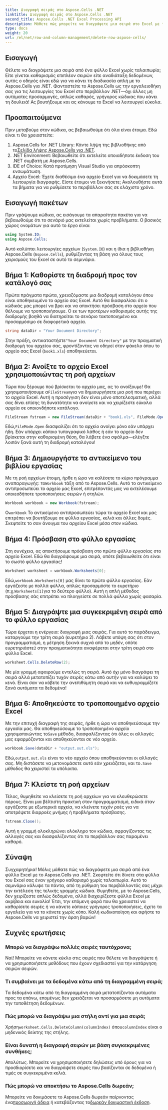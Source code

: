 ```yaml
---
title: Διαγραφή σειράς στο Aspose.Cells .NET
linktitle: Διαγραφή σειράς στο Aspose.Cells .NET
second_title: Aspose.Cells .NET Excel Processing API
description: Μάθετε πώς μπορείτε να διαγράψετε μια σειρά στο Excel με το Aspose.Cells για .NET. Αυτός ο οδηγός βήμα προς βήμα καλύπτει τις προϋποθέσεις, την εισαγωγή κώδικα και μια λεπτομερή περιγραφή για απρόσκοπτη επεξεργασία δεδομένων.
type: docs
weight: 20
url: /el/net/row-and-column-management/delete-row-aspose-cells/
---
```

## Εισαγωγή
Θέλετε να διαγράψετε μια σειρά από ένα φύλλο Excel χωρίς ταλαιπωρία; Είτε γίνεται καθαρισμός επιπλέον σειρών είτε αναδιάταξη δεδομένων, αυτός ο οδηγός είναι εδώ για να κάνει τη διαδικασία απλή με το Aspose.Cells για .NET. Φανταστείτε το Aspose.Cells ως την εργαλειοθήκη σας για τις λειτουργίες του Excel στο περιβάλλον .NET—όχι άλλες μη αυτόματες προσαρμογές, απλώς καθαρός, γρήγορος κώδικας που κάνει τη δουλειά! Ας βουτήξουμε και ας κάνουμε το Excel να λειτουργεί εύκολα.
## Προαπαιτούμενα
Πριν μεταβούμε στον κώδικα, ας βεβαιωθούμε ότι όλα είναι έτοιμα. Εδώ είναι τι θα χρειαστείτε:
1.  Aspose.Cells for .NET Library: Κάντε λήψη της βιβλιοθήκης από το[Σελίδα λήψης Aspose.Cells για .NET](https://releases.aspose.com/cells/net/).  
2. .NET Environment: Βεβαιωθείτε ότι εκτελείτε οποιαδήποτε έκδοση του .NET συμβατή με Aspose.Cells.
3. IDE of Choice: Κατά προτίμηση Visual Studio για απρόσκοπτη ενσωμάτωση.
4. Αρχείο Excel: Έχετε διαθέσιμο ένα αρχείο Excel για να δοκιμάσετε τη λειτουργία διαγραφής.
Είστε έτοιμοι να ξεκινήσετε; Ακολουθήστε αυτά τα βήματα για να ρυθμίσετε το περιβάλλον σας σε ελάχιστο χρόνο.
## Εισαγωγή πακέτων
Πριν γράψουμε κώδικα, ας εισάγουμε τα απαραίτητα πακέτα για να βεβαιωθούμε ότι το σενάριό μας εκτελείται χωρίς προβλήματα. Ο βασικός χώρος ονομάτων για αυτό το έργο είναι:
```csharp
using System.IO;
using Aspose.Cells;
```
Αυτό καλύπτει λειτουργίες αρχείων (`System.IO`) και η ίδια η βιβλιοθήκη Aspose.Cells (`Aspose.Cells`), ρυθμίζοντας τη βάση για όλους τους χειρισμούς του Excel σε αυτό το σεμινάριο.
## Βήμα 1: Καθορίστε τη διαδρομή προς τον κατάλογό σας
Πρώτα πράγματα πρώτα, χρειαζόμαστε μια διαδρομή καταλόγου όπου είναι αποθηκευμένο το αρχείο σας Excel. Αυτό θα διασφαλίσει ότι ο κώδικάς μας μπορεί να βρει και να αποκτήσει πρόσβαση στο αρχείο που θέλουμε να τροποποιήσουμε. Ο εκ των προτέρων καθορισμός αυτής της διαδρομής βοηθά να διατηρείται το σενάριο τακτοποιημένο και προσαρμόσιμο σε διαφορετικά αρχεία.
```csharp
string dataDir = "Your Document Directory";
```
 Στην πράξη, αντικαταστήστε`"Your Document Directory"` με την πραγματική διαδρομή του αρχείου σας, φροντίζοντας να οδηγεί στον φάκελο όπου το αρχείο σας Excel (`book1.xls`) αποθηκεύεται.
## Βήμα 2: Ανοίξτε το αρχείο Excel χρησιμοποιώντας τη ροή αρχείων
 Τώρα που ξέρουμε πού βρίσκεται το αρχείο μας, ας το ανοίξουμε! Θα χρησιμοποιήσουμε α`FileStream`για να δημιουργήσετε μια ροή που περιέχει το αρχείο Excel. Αυτή η προσέγγιση δεν είναι μόνο αποτελεσματική, αλλά σας δίνει επίσης τη δυνατότητα να ανοίγετε και να χειρίζεστε εύκολα αρχεία σε οποιονδήποτε κατάλογο.
```csharp
FileStream fstream = new FileStream(dataDir + "book1.xls", FileMode.Open);
```
 Εδώ,`FileMode.Open` διασφαλίζει ότι το αρχείο ανοίγει μόνο εάν υπάρχει ήδη. Εάν υπάρχει κάποιο τυπογραφικό λάθος ή εάν το αρχείο δεν βρίσκεται στην καθορισμένη θέση, θα λάβετε ένα σφάλμα—ελέγξτε λοιπόν ξανά αυτή τη διαδρομή καταλόγου!
## Βήμα 3: Δημιουργήστε το αντικείμενο του βιβλίου εργασίας
 Με τη ροή αρχείων έτοιμη, ήρθε η ώρα να καλέσετε το κύριο πρόγραμμα αναπαραγωγής: το`Workbook` τάξη από το Aspose.Cells. Αυτό το αντικείμενο αντιπροσωπεύει το αρχείο μας Excel, επιτρέποντάς μας να εκτελέσουμε οποιεσδήποτε τροποποιήσεις σειρών ή στηλών.
```csharp
Workbook workbook = new Workbook(fstream);
```
 Ο`workbook` Το αντικείμενο αντιπροσωπεύει τώρα το αρχείο Excel και μας επιτρέπει να βουτήξουμε σε φύλλα εργασίας, κελιά και άλλες δομές. Σκεφτείτε το σαν άνοιγμα του αρχείου Excel μέσα στον κώδικα.
## Βήμα 4: Πρόσβαση στο φύλλο εργασίας
Στη συνέχεια, ας αποκτήσουμε πρόσβαση στο πρώτο φύλλο εργασίας στο αρχείο Excel. Εδώ θα διαγράψουμε μια σειρά, οπότε βεβαιωθείτε ότι είναι το σωστό φύλλο εργασίας!
```csharp
Worksheet worksheet = workbook.Worksheets[0];
```
 Εδώ,`workbook.Worksheets[0]` μας δίνει το πρώτο φύλλο εργασίας. Εάν εργάζεστε με πολλά φύλλα, απλώς προσαρμόστε το ευρετήριο (π.χ.`Worksheets[1]`για το δεύτερο φύλλο). Αυτή η απλή μέθοδος πρόσβασης σάς επιτρέπει να πλοηγείστε σε πολλά φύλλα χωρίς φασαρία.
## Βήμα 5: Διαγράψτε μια συγκεκριμένη σειρά από το φύλλο εργασίας
 Τώρα έρχεται η ενέργεια: διαγραφή μιας σειράς. Για αυτό το παράδειγμα, καταργούμε την τρίτη σειρά (ευρετήριο 2). Λάβετε υπόψη σας ότι στον προγραμματισμό, η μέτρηση ξεκινά συχνά από το μηδέν, οπότε ευρετηριάστε`2` στην πραγματικότητα αναφέρεται στην τρίτη σειρά στο φύλλο Excel.
```csharp
worksheet.Cells.DeleteRow(2);
```
Με μία γραμμή αφαιρούμε εντελώς τη σειρά. Αυτό όχι μόνο διαγράφει τη σειρά αλλά μετατοπίζει τυχόν σειρές κάτω από αυτήν για να καλύψει το κενό. Είναι σαν να κόβετε την ανεπιθύμητη σειρά και να ευθυγραμμίζετε ξανά αυτόματα τα δεδομένα!
## Βήμα 6: Αποθηκεύστε το τροποποιημένο αρχείο Excel
 Με την επιτυχή διαγραφή της σειράς, ήρθε η ώρα να αποθηκεύσουμε την εργασία μας. Θα αποθηκεύσουμε το τροποποιημένο αρχείο χρησιμοποιώντας το`Save` μέθοδο, διασφαλίζοντας ότι όλες οι αλλαγές μας εφαρμόζονται και αποθηκεύονται σε νέο αρχείο.
```csharp
workbook.Save(dataDir + "output.out.xls");
```
 Εδώ,`output.out.xls` είναι το νέο αρχείο όπου αποθηκεύονται οι αλλαγές σας. Μη διστάσετε να μετονομάσετε αυτό εάν χρειάζεται, και το`.Save` μέθοδος θα χειριστεί τα υπόλοιπα.
## Βήμα 7: Κλείστε τη ροή αρχείων
Τέλος, θυμηθείτε να κλείσετε τη ροή αρχείων για να ελευθερώσετε πόρους. Είναι μια βέλτιστη πρακτική στον προγραμματισμό, ειδικά όταν εργάζεστε με εξωτερικά αρχεία, να κλείνετε τυχόν ροές για να αποτρέψετε διαρροές μνήμης ή προβλήματα πρόσβασης.
```csharp
fstream.Close();
```
Αυτή η γραμμή ολοκληρώνει ολόκληρο τον κώδικα, σφραγίζοντας τις αλλαγές σας και διασφαλίζοντας ότι το περιβάλλον σας παραμένει καθαρό.
## Σύναψη
Συγχαρητήρια! Μόλις μάθατε πώς να διαγράφετε μια σειρά από ένα φύλλο Excel με το Aspose.Cells για .NET. Σκεφτείτε ότι δίνετε στα φύλλα του Excel σας έναν γρήγορο καθαρισμό χωρίς ταλαιπωρία. Αυτό το σεμινάριο κάλυψε τα πάντα, από τη ρύθμιση του περιβάλλοντός σας μέχρι την εκτέλεση της τελικής γραμμής κώδικα. Θυμηθείτε, με το Aspose.Cells, δεν χειρίζεστε απλώς δεδομένα, αλλά διαχειρίζεστε φύλλα Excel με ακρίβεια και ευκολία!
Έτσι, την επόμενη φορά που θα χρειαστεί να καθαρίσετε σειρές ή να κάνετε κάποιες γρήγορες τροποποιήσεις, έχετε τα εργαλεία για να το κάνετε χωρίς κόπο. Καλή κωδικοποίηση και αφήστε το Aspose.Cells να χειριστεί την άρση βαρών!
## Συχνές ερωτήσεις
### Μπορώ να διαγράψω πολλές σειρές ταυτόχρονα;  
Ναί! Μπορείτε να κάνετε κύκλο στις σειρές που θέλετε να διαγράψετε ή να χρησιμοποιήσετε μεθόδους που έχουν σχεδιαστεί για την κατάργηση σειρών σειρών.
### Τι συμβαίνει με τα δεδομένα κάτω από τη διαγραμμένη σειρά;  
Τα δεδομένα κάτω από τη διαγραμμένη σειρά μετατοπίζονται αυτόματα προς τα επάνω, επομένως δεν χρειάζεται να προσαρμόσετε μη αυτόματα την τοποθέτηση δεδομένων.
### Πώς μπορώ να διαγράψω μια στήλη αντί για μια σειρά;  
 Χρήση`worksheet.Cells.DeleteColumn(columnIndex)` όπου`columnIndex` είναι ο μηδενικός δείκτης της στήλης.
### Είναι δυνατή η διαγραφή σειρών με βάση συγκεκριμένες συνθήκες;  
Απολύτως. Μπορείτε να χρησιμοποιήσετε δηλώσεις υπό όρους για να προσδιορίσετε και να διαγράψετε σειρές που βασίζονται σε δεδομένα ή τιμές σε συγκεκριμένα κελιά.
### Πώς μπορώ να αποκτήσω το Aspose.Cells δωρεάν;  
 Μπορείτε να δοκιμάσετε το Aspose.Cells δωρεάν παίρνοντας ένα[προσωρινή άδεια](https://purchase.aspose.com/temporary-license/) ή κατεβάζοντας το[δωρεάν δοκιμαστική έκδοση](https://releases.aspose.com/).
